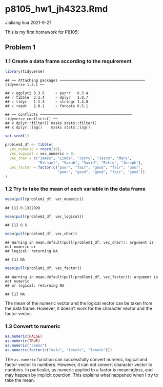 p8105\_hw1\_jh4323.Rmd
================
Jialiang hua
2021-9-27

This is my first homework for P8105!

## Problem 1

### 1.1 Create a data frame according to the requirement

``` r
library(tidyverse)
```

    ## ── Attaching packages ─────────────────────────────────────── tidyverse 1.3.1 ──

    ## ✓ ggplot2 3.3.5     ✓ purrr   0.3.4
    ## ✓ tibble  3.1.4     ✓ dplyr   1.0.7
    ## ✓ tidyr   1.1.3     ✓ stringr 1.4.0
    ## ✓ readr   2.0.1     ✓ forcats 0.5.1

    ## ── Conflicts ────────────────────────────────────────── tidyverse_conflicts() ──
    ## x dplyr::filter() masks stats::filter()
    ## x dplyr::lag()    masks stats::lag()

``` r
set.seed(1)

problem1_df <- tibble(
  vec_numeric = rnorm(10),
  vec_logical = vec_numeric > 0,
  vec_char = c("James", "Linda", "Jerry", "Jason", "Mary", 
               "Michael", "Sarah", "David", "Betty", "Joseph"),
  vec_factor = factor(c("poor", "fair", "good", "fair", "poor", 
                        "poor", "good", "good", "fair", "good"))
)
```

### 1.2 Try to take the mean of each variable in the data frame

``` r
mean(pull(problem1_df, vec_numeric))
```

    ## [1] 0.1322028

``` r
mean(pull(problem1_df, vec_logical))
```

    ## [1] 0.6

``` r
mean(pull(problem1_df, vec_char))
```

    ## Warning in mean.default(pull(problem1_df, vec_char)): argument is not numeric or
    ## logical: returning NA

    ## [1] NA

``` r
mean(pull(problem1_df, vec_factor))
```

    ## Warning in mean.default(pull(problem1_df, vec_factor)): argument is not numeric
    ## or logical: returning NA

    ## [1] NA

The mean of the numeric vector and the logical vector can be taken from
the data frame. However, it doesn’t work for the character vector and
the factor vector.

### 1.3 Convert to numeric

``` r
as.numeric(FALSE)
as.numeric(TRUE)
as.numeric("James")
as.numeric(factor(c("male", "female", "female")))
```

The `as.numeric` function can successfully convert numeric, logical and
factor vector to numbers. However, it can not convert character vector
to numbers. In particular, as.numeric applied to a factor is
meaningless, and may happen by implicit coercion. This explains what
happened when I try to take the mean.
